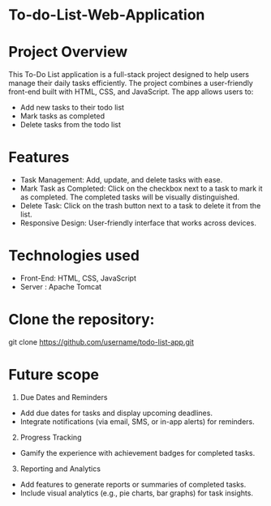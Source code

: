 # To-do-List-Web-Application
# Project Overview
This To-Do List application is a full-stack project designed to help users manage their daily tasks efficiently. The project combines a user-friendly front-end built with HTML, CSS, and JavaScript. The app allows users to: 
- Add new tasks to their todo list
- Mark tasks as completed
- Delete tasks from the todo list
  
# Features 
- Task Management: Add, update, and delete tasks with ease.
- Mark Task as Completed: Click on the checkbox next to a task to mark it as completed. The completed tasks will be visually distinguished.
- Delete Task: Click on the trash button next to a task to delete it from the list.
- Responsive Design: User-friendly interface that works across devices.


# Technologies used
- Front-End: HTML, CSS, JavaScript
- Server : Apache Tomcat

# Clone the repository:
git clone https://github.com/username/todo-list-app.git

# Future scope
1) Due Dates and Reminders
- Add due dates for tasks and display upcoming deadlines.
- Integrate notifications (via email, SMS, or in-app alerts) for reminders.
  
2) Progress Tracking
- Gamify the experience with achievement badges for completed tasks.
  
3) Reporting and Analytics
- Add features to generate reports or summaries of completed tasks.
- Include visual analytics (e.g., pie charts, bar graphs) for task insights.











